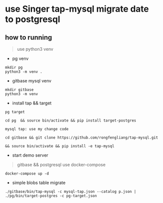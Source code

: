 # use Singer tap-mysql migrate date to postgresql

## how to running

> use python3 venv

* pg venv

```code
mkdir pg
python3 -m venv .
```

* gitbase mysql venv

```code
mkdir gitbase
python3 -m venv
```

* install tap && target

```code
pg target

cd pg  && source bin/activate && pip install target-postgres

mysql tap: use my change code

cd gitbase && git clone https://github.com/rongfengliang/tap-mysql.git

&& source bin/activate && pip install -e tap-mysql

```

* start demo server

> gitbase && postgresql  use docker-compose

```code
docker-compose up -d
```

* simple blobs table migrate

```code
./gitbase/bin/tap-mysql -c mysql-tap.json --catalog p.json | ./pg/bin/target-postgres -c pg-target.json
```